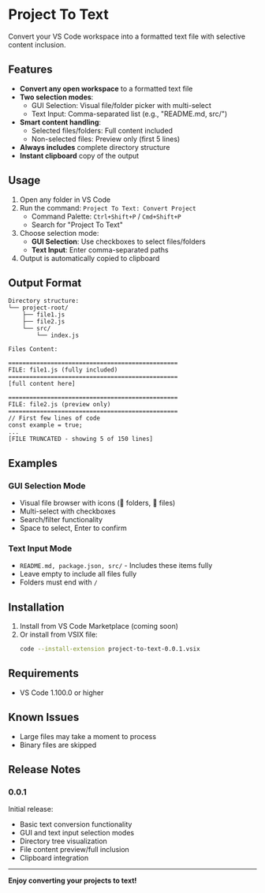 # Project To Text

Convert your VS Code workspace into a formatted text file with selective content inclusion.

## Features

- **Convert any open workspace** to a formatted text file
- **Two selection modes**:
  - GUI Selection: Visual file/folder picker with multi-select
  - Text Input: Comma-separated list (e.g., "README.md, src/")
- **Smart content handling**:
  - Selected files/folders: Full content included
  - Non-selected files: Preview only (first 5 lines)
- **Always includes** complete directory structure
- **Instant clipboard** copy of the output

## Usage

1. Open any folder in VS Code
2. Run the command: `Project To Text: Convert Project`
   - Command Palette: `Ctrl+Shift+P` / `Cmd+Shift+P`
   - Search for "Project To Text"
3. Choose selection mode:
   - **GUI Selection**: Use checkboxes to select files/folders
   - **Text Input**: Enter comma-separated paths
4. Output is automatically copied to clipboard

## Output Format

```
Directory structure:
└── project-root/
    ├── file1.js
    ├── file2.js
    └── src/
        └── index.js

Files Content:

================================================
FILE: file1.js (fully included)
================================================
[full content here]

================================================
FILE: file2.js (preview only)
================================================
// First few lines of code
const example = true;
...
[FILE TRUNCATED - showing 5 of 150 lines]
```

## Examples

### GUI Selection Mode
- Visual file browser with icons (📁 folders, 📄 files)
- Multi-select with checkboxes
- Search/filter functionality
- Space to select, Enter to confirm

### Text Input Mode
- `README.md, package.json, src/` - Includes these items fully
- Leave empty to include all files fully
- Folders must end with `/`

## Installation

1. Install from VS Code Marketplace (coming soon)
2. Or install from VSIX file:
   ```bash
   code --install-extension project-to-text-0.0.1.vsix
   ```

## Requirements

- VS Code 1.100.0 or higher

## Known Issues

- Large files may take a moment to process
- Binary files are skipped

## Release Notes

### 0.0.1

Initial release:
- Basic text conversion functionality
- GUI and text input selection modes
- Directory tree visualization
- File content preview/full inclusion
- Clipboard integration

---

**Enjoy converting your projects to text!**